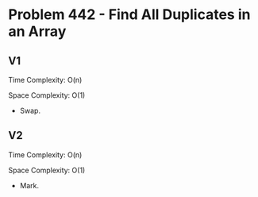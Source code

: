 # Problem 442 - Find All Duplicates in an Array

## V1

Time Complexity: O(n)

Space Complexity: O(1)

- Swap.

## V2

Time Complexity: O(n)

Space Complexity: O(1)

- Mark.
